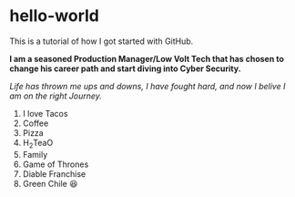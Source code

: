 # hello-world
This is a tutorial of how I got started with GitHub.

**I am a seasoned Production Manager/Low Volt Tech that has chosen to change his career path and start diving into Cyber Security.** 

*Life has thrown me ups and downs, I have fought hard, and now I belive I am on the right Journey.*

1. I love Tacos 
2. Coffee
3. Pizza
4. H<sub>2</sub>TeaO
5. Family
6. Game of Thrones
7. Diable Franchise
8. Green Chile
😆
